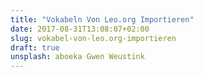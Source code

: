 ```yaml
---
title: "Vokabeln Von Leo.org Importieren"
date: 2017-08-31T13:08:07+02:00
slug: vokabel-von-leo.org-importieren
draft: true
unsplash: aboeka Gwen Weustink
---
```


